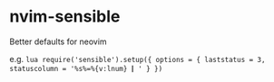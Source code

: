 # nvim-sensible
Better defaults for neovim

e.g.  ```lua
        require('sensible').setup({
          options = {
            laststatus = 3,
            statuscolumn = '%s%=%{v:lnum} 🭰'
          }
        })
      ```

